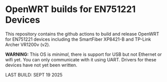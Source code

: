 # OpenWRT builds for EN751221 Devices

This repository contains the github actions to build and release
OpenWRT for EN751221 devices including the SmartFiber XP8421-B and
TP-Link Archer VR1200v (v2).

**WARNING:** This OS is *minimal*, there is support for USB but not
Ethernet or wifi yet. You can only communicate with it using UART.
Drivers for these devices have not yet been written.

LAST BUILD: SEPT 19 2025

